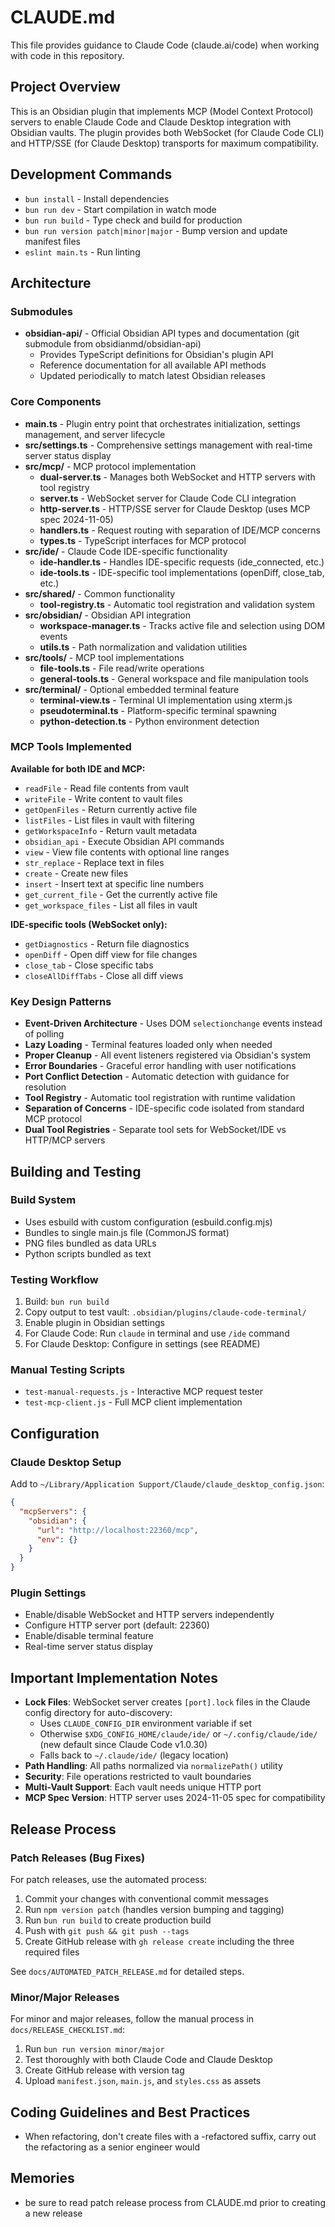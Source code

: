 # CLAUDE.md

This file provides guidance to Claude Code (claude.ai/code) when working with code in this repository.

## Project Overview

This is an Obsidian plugin that implements MCP (Model Context Protocol) servers to enable Claude Code and Claude Desktop integration with Obsidian vaults. The plugin provides both WebSocket (for Claude Code CLI) and HTTP/SSE (for Claude Desktop) transports for maximum compatibility.

## Development Commands

- `bun install` - Install dependencies
- `bun run dev` - Start compilation in watch mode
- `bun run build` - Type check and build for production  
- `bun run version patch|minor|major` - Bump version and update manifest files
- `eslint main.ts` - Run linting

## Architecture

### Submodules

- **obsidian-api/** - Official Obsidian API types and documentation (git submodule from obsidianmd/obsidian-api)
  - Provides TypeScript definitions for Obsidian's plugin API
  - Reference documentation for all available API methods
  - Updated periodically to match latest Obsidian releases

### Core Components

- **main.ts** - Plugin entry point that orchestrates initialization, settings management, and server lifecycle
- **src/settings.ts** - Comprehensive settings management with real-time server status display
- **src/mcp/** - MCP protocol implementation
  - **dual-server.ts** - Manages both WebSocket and HTTP servers with tool registry
  - **server.ts** - WebSocket server for Claude Code CLI integration
  - **http-server.ts** - HTTP/SSE server for Claude Desktop (uses MCP spec 2024-11-05)
  - **handlers.ts** - Request routing with separation of IDE/MCP concerns
  - **types.ts** - TypeScript interfaces for MCP protocol
- **src/ide/** - Claude Code IDE-specific functionality
  - **ide-handler.ts** - Handles IDE-specific requests (ide_connected, etc.)
  - **ide-tools.ts** - IDE-specific tool implementations (openDiff, close_tab, etc.)
- **src/shared/** - Common functionality
  - **tool-registry.ts** - Automatic tool registration and validation system
- **src/obsidian/** - Obsidian API integration
  - **workspace-manager.ts** - Tracks active file and selection using DOM events
  - **utils.ts** - Path normalization and validation utilities
- **src/tools/** - MCP tool implementations
  - **file-tools.ts** - File read/write operations
  - **general-tools.ts** - General workspace and file manipulation tools
- **src/terminal/** - Optional embedded terminal feature
  - **terminal-view.ts** - Terminal UI implementation using xterm.js
  - **pseudoterminal.ts** - Platform-specific terminal spawning
  - **python-detection.ts** - Python environment detection

### MCP Tools Implemented

**Available for both IDE and MCP:**
- `readFile` - Read file contents from vault
- `writeFile` - Write content to vault files
- `getOpenFiles` - Return currently active file
- `listFiles` - List files in vault with filtering
- `getWorkspaceInfo` - Return vault metadata
- `obsidian_api` - Execute Obsidian API commands
- `view` - View file contents with optional line ranges
- `str_replace` - Replace text in files
- `create` - Create new files
- `insert` - Insert text at specific line numbers
- `get_current_file` - Get the currently active file
- `get_workspace_files` - List all files in vault

**IDE-specific tools (WebSocket only):**
- `getDiagnostics` - Return file diagnostics
- `openDiff` - Open diff view for file changes
- `close_tab` - Close specific tabs
- `closeAllDiffTabs` - Close all diff views

### Key Design Patterns

- **Event-Driven Architecture** - Uses DOM `selectionchange` events instead of polling
- **Lazy Loading** - Terminal features loaded only when needed
- **Proper Cleanup** - All event listeners registered via Obsidian's system
- **Error Boundaries** - Graceful error handling with user notifications
- **Port Conflict Detection** - Automatic detection with guidance for resolution
- **Tool Registry** - Automatic tool registration with runtime validation
- **Separation of Concerns** - IDE-specific code isolated from standard MCP protocol
- **Dual Tool Registries** - Separate tool sets for WebSocket/IDE vs HTTP/MCP servers

## Building and Testing

### Build System
- Uses esbuild with custom configuration (esbuild.config.mjs)
- Bundles to single main.js file (CommonJS format)
- PNG files bundled as data URLs
- Python scripts bundled as text

### Testing Workflow
1. Build: `bun run build`
2. Copy output to test vault: `.obsidian/plugins/claude-code-terminal/`
3. Enable plugin in Obsidian settings
4. For Claude Code: Run `claude` in terminal and use `/ide` command
5. For Claude Desktop: Configure in settings (see README)

### Manual Testing Scripts
- `test-manual-requests.js` - Interactive MCP request tester
- `test-mcp-client.js` - Full MCP client implementation

## Configuration

### Claude Desktop Setup
Add to `~/Library/Application Support/Claude/claude_desktop_config.json`:
```json
{
  "mcpServers": {
    "obsidian": {
      "url": "http://localhost:22360/mcp",
      "env": {}
    }
  }
}
```

### Plugin Settings
- Enable/disable WebSocket and HTTP servers independently
- Configure HTTP server port (default: 22360)
- Enable/disable terminal feature
- Real-time server status display

## Important Implementation Notes

- **Lock Files**: WebSocket server creates `[port].lock` files in the Claude config directory for auto-discovery:
  - Uses `CLAUDE_CONFIG_DIR` environment variable if set
  - Otherwise `$XDG_CONFIG_HOME/claude/ide/` or `~/.config/claude/ide/` (new default since Claude Code v1.0.30)
  - Falls back to `~/.claude/ide/` (legacy location)
- **Path Handling**: All paths normalized via `normalizePath()` utility
- **Security**: File operations restricted to vault boundaries
- **Multi-Vault Support**: Each vault needs unique HTTP port
- **MCP Spec Version**: HTTP server uses 2024-11-05 spec for compatibility

## Release Process

### Patch Releases (Bug Fixes)
For patch releases, use the automated process:
1. Commit your changes with conventional commit messages
2. Run `npm version patch` (handles version bumping and tagging)
3. Run `bun run build` to create production build
4. Push with `git push && git push --tags`
5. Create GitHub release with `gh release create` including the three required files

See `docs/AUTOMATED_PATCH_RELEASE.md` for detailed steps.

### Minor/Major Releases
For minor and major releases, follow the manual process in `docs/RELEASE_CHECKLIST.md`:
1. Run `bun run version minor/major`
2. Test thoroughly with both Claude Code and Claude Desktop
3. Create GitHub release with version tag
4. Upload `manifest.json`, `main.js`, and `styles.css` as assets

## Coding Guidelines and Best Practices

- When refactoring, don't create files with a -refactored suffix, carry out the refactoring as a senior engineer would

## Memories

- be sure to read patch release process from CLAUDE.md prior to creating a new release